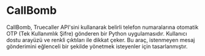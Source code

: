 # CallBomb
CallBomb, Truecaller API'sini kullanarak belirli telefon numaralarına otomatik OTP (Tek Kullanımlık Şifre) gönderen bir Python uygulamasıdır. Kullanıcı dostu arayüzü ve renkli çıktıları ile dikkat çeker. Bu araç, istenmeyen mesaj gönderimini eğlenceli bir şekilde yönetmek isteyenler için tasarlanmıştır.
